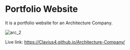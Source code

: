# Portfolio Website 
It is a portfolio website for an Architecture Company.

![arc_2](https://user-images.githubusercontent.com/80466283/163948369-e3afd55c-a99b-44e6-8fe1-a232fd02a476.png)

Live link: https://Clavius4.github.io/Architecture-Company/




